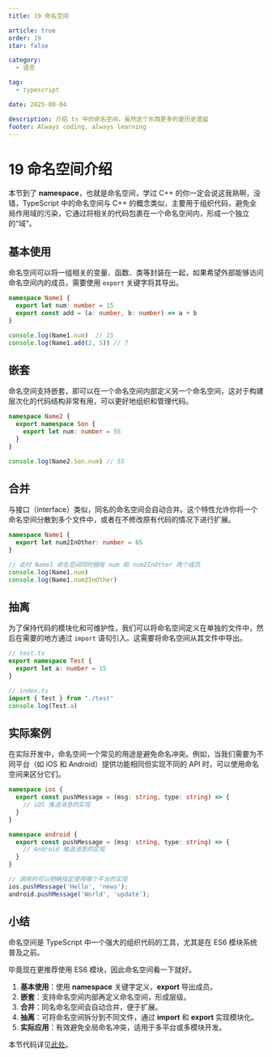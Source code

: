 ```yaml
---
title: 19 命名空间

article: true
order: 19
star: false

category:
  - 语言

tag:
  - typescript

date: 2025-08-04

description: 介绍 ts 中的命名空间，虽然这个东西更多的是历史遗留
footer: Always coding, always learning
---
```


<!-- more -->

# 19 命名空间介绍

本节到了 **namespace**，也就是命名空间，学过 C++ 的你一定会说这我熟啊，没错，TypeScript 中的命名空间与 C++ 的概念类似，主要用于组织代码，避免全局作用域的污染，它通过将相关的代码包裹在一个命名空间内，形成一个独立的“域”。

## 基本使用

命名空间可以将一组相关的变量、函数、类等封装在一起，如果希望外部能够访问命名空间内的成员，需要使用 `export` 关键字将其导出。

```typescript
namespace Name1 {
  export let num: number = 15
  export const add = (a: number, b: number) => a + b
}

console.log(Name1.num)  // 15
console.log(Name1.add(2, 5)) // 7
```

## 嵌套

命名空间支持嵌套，即可以在一个命名空间内部定义另一个命名空间，这对于构建层次化的代码结构非常有用，可以更好地组织和管理代码。

```typescript
namespace Name2 {
  export namespace Son {
    export let num: number = 55
  }
}

console.log(Name2.Son.num) // 55
```

## 合并

与接口（interface）类似，同名的命名空间会自动合并。这个特性允许你将一个命名空间分散到多个文件中，或者在不修改原有代码的情况下进行扩展。

```typescript
namespace Name1 {
  export let num2InOther: number = 65
}

// 此时 Name1 命名空间同时拥有 num 和 num2InOther 两个成员
console.log(Name1.num)
console.log(Name1.num2InOther)
```

## 抽离

为了保持代码的模块化和可维护性，我们可以将命名空间定义在单独的文件中，然后在需要的地方通过 `import` 语句引入。这需要将命名空间从其文件中导出。

```typescript
// test.ts
export namespace Test {
  export let a: number = 15
}
```

```typescript
// index.ts
import { Test } from "./test"
console.log(Test.a)
```

## 实际案例

在实际开发中，命名空间一个常见的用途是避免命名冲突。例如，当我们需要为不同平台（如 iOS 和 Android）提供功能相同但实现不同的 API 时，可以使用命名空间来区分它们。

```typescript
namespace ios {
  export const pushMessage = (msg: string, type: string) => {
    // iOS 推送消息的实现
  }
}

namespace android {
  export const pushMessage = (msg: string, type: string) => {
    // Android 推送消息的实现
  }
}

// 调用时可以明确指定使用哪个平台的实现
ios.pushMessage('Hello', 'news');
android.pushMessage('World', 'update');
```

## 小结

命名空间是 TypeScript 中一个强大的组织代码的工具，尤其是在 ES6 模块系统普及之前。

毕竟现在更推荐使用 ES6 模块，因此命名空间看一下就好。

1.  **基本使用**：使用 **namespace** 关键字定义，**export** 导出成员。
2.  **嵌套**：支持命名空间内部再定义命名空间，形成层级。
3.  **合并**：同名命名空间会自动合并，便于扩展。
4.  **抽离**：可将命名空间拆分到不同文件，通过 **import** 和 **export** 实现模块化。
5.  **实际应用**：有效避免全局命名冲突，适用于多平台或多模块开发。

本节代码详见[此处](https://github.com/KBchulan/ClBlogs-Src/blob/main/blogs-main/typescript/19-namespace/index.ts)。
